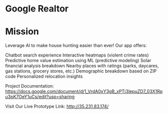 # Google Realtor

# Mission
Leverage AI to make house hunting easier than ever!
Our app offers:

Chatbot search experience
Interactive heatmaps (violent crime rates) 
Predictive home value estimation using ML (predictive modeling)
Solar financial analysis breakdown
Nearby places with ratings (parks, daycares, gas stations, grocery stores, etc.)
Demographic breakdown based on ZIP code
Personalized relocation insights


Project Documentation: https://docs.google.com/document/d/1_VrdA0xY3gB_xPTi3IepuZD7_03X1Rpu3pK7OeY1uCs/edit?usp=sharing

Visit Our Live Prototype Link: http://35.231.83.174/
